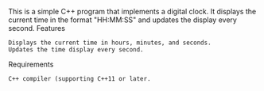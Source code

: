 This is a simple C++ program that implements a digital clock. It displays the current time in the format "HH:MM:SS" and updates the display every second.
Features

    Displays the current time in hours, minutes, and seconds.
    Updates the time display every second.

Requirements

    C++ compiler (supporting C++11 or later.